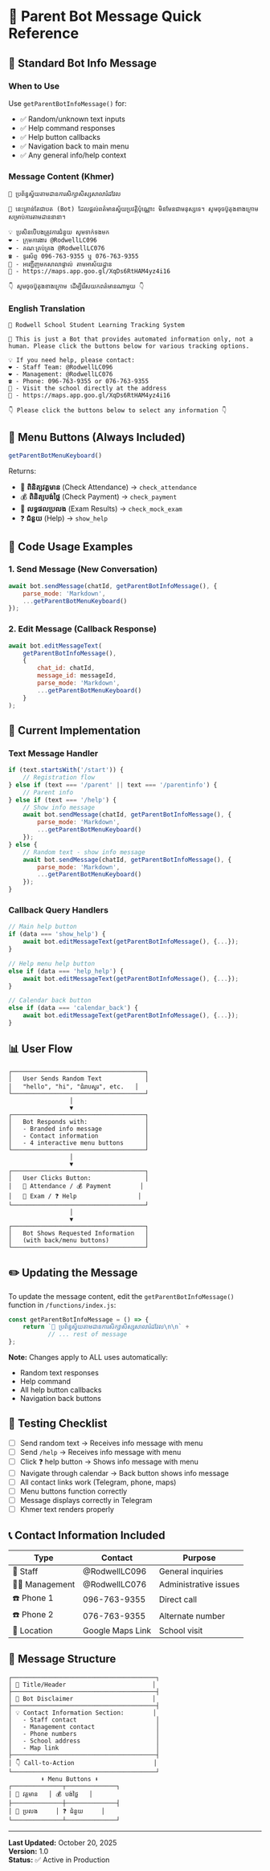 # 🤖 Parent Bot Message Quick Reference

## 📖 Standard Bot Info Message

### When to Use
Use `getParentBotInfoMessage()` for:
- ✅ Random/unknown text inputs
- ✅ Help command responses
- ✅ Help button callbacks
- ✅ Navigation back to main menu
- ✅ Any general info/help context

### Message Content (Khmer)
```
📖 ប្រព័ន្ធស្វ័យតាមដានការសិក្សាសិស្សសាលារ៉ដវែល

🤖 នេះគ្រាន់តែជាបត (Bot) ដែលផ្តល់ពត៌មានស្វ័យប្រវត្តិប៉ុណ្ណោះ មិនមែនជាមនុស្សទេ។ សូមចុចប៊ូតុងខាងក្រោមសម្រាប់ការតាមដាននានា។

💡 ប្រសិនបើបងត្រូវការជំនួយ សូមទាក់ទងមក
❤ - ក្រុមការងារ @RodwellLC096
❤ - គណៈគ្រប់គ្រង @RodwellLC076
☎️ - ទូរស័ព្ទ 096-763-9355 ឬ 076-763-9355
🏫 - អញ្ជើញមកសាលាផ្ទាល់ តាមអាស័យដ្ឋាន
📍 - https://maps.app.goo.gl/XqDs6RtHAM4yz4i16

👇 សូមចុចប៊ូតុងខាងក្រោម ដើម្បីរើសយកពត៌មានណាមួយ 👇
```

### English Translation
```
📖 Rodwell School Student Learning Tracking System

🤖 This is just a Bot that provides automated information only, not a human. Please click the buttons below for various tracking options.

💡 If you need help, please contact:
❤ - Staff Team: @RodwellLC096
❤ - Management: @RodwellLC076
☎️ - Phone: 096-763-9355 or 076-763-9355
🏫 - Visit the school directly at the address
📍 - https://maps.app.goo.gl/XqDs6RtHAM4yz4i16

👇 Please click the buttons below to select any information 👇
```

## 🎯 Menu Buttons (Always Included)

```javascript
getParentBotMenuKeyboard()
```

Returns:
- 📅 **ពិនិត្យវត្តមាន** (Check Attendance) → `check_attendance`
- 💰 **ពិនិត្យបង់ថ្លៃ** (Check Payment) → `check_payment`
- 📝 **លទ្ធផលប្រលង** (Exam Results) → `check_mock_exam`
- ❓ **ជំនួយ** (Help) → `show_help`

## 📝 Code Usage Examples

### 1. Send Message (New Conversation)
```javascript
await bot.sendMessage(chatId, getParentBotInfoMessage(), { 
    parse_mode: 'Markdown', 
    ...getParentBotMenuKeyboard() 
});
```

### 2. Edit Message (Callback Response)
```javascript
await bot.editMessageText(
    getParentBotInfoMessage(),
    {
        chat_id: chatId,
        message_id: messageId,
        parse_mode: 'Markdown',
        ...getParentBotMenuKeyboard()
    }
);
```

## 🔄 Current Implementation

### Text Message Handler
```javascript
if (text.startsWith('/start')) {
    // Registration flow
} else if (text === '/parent' || text === '/parentinfo') {
    // Parent info
} else if (text === '/help') {
    // Show info message
    await bot.sendMessage(chatId, getParentBotInfoMessage(), { 
        parse_mode: 'Markdown', 
        ...getParentBotMenuKeyboard() 
    });
} else {
    // Random text - show info message
    await bot.sendMessage(chatId, getParentBotInfoMessage(), { 
        parse_mode: 'Markdown', 
        ...getParentBotMenuKeyboard() 
    });
}
```

### Callback Query Handlers
```javascript
// Main help button
if (data === 'show_help') {
    await bot.editMessageText(getParentBotInfoMessage(), {...});
}

// Help menu help button
else if (data === 'help_help') {
    await bot.editMessageText(getParentBotInfoMessage(), {...});
}

// Calendar back button
else if (data === 'calendar_back') {
    await bot.editMessageText(getParentBotInfoMessage(), {...});
}
```

## 📊 User Flow

```
┌─────────────────────────────────────┐
│   User Sends Random Text            │
│   "hello", "hi", "ជំរាបសួរ", etc.   │
└─────────────────────────────────────┘
                 │
                 ▼
┌─────────────────────────────────────┐
│   Bot Responds with:                │
│   - Branded info message            │
│   - Contact information             │
│   - 4 interactive menu buttons      │
└─────────────────────────────────────┘
                 │
                 ▼
┌─────────────────────────────────────┐
│   User Clicks Button:               │
│   📅 Attendance / 💰 Payment        │
│   📝 Exam / ❓ Help                 │
└─────────────────────────────────────┘
                 │
                 ▼
┌─────────────────────────────────────┐
│   Bot Shows Requested Information   │
│   (with back/menu buttons)          │
└─────────────────────────────────────┘
```

## ✏️ Updating the Message

To update the message content, edit the `getParentBotInfoMessage()` function in `/functions/index.js`:

```javascript
const getParentBotInfoMessage = () => {
    return `📖 ប្រព័ន្ធស្វ័យតាមដានការសិក្សាសិស្សសាលារ៉ដវែល\n\n` +
           // ... rest of message
};
```

**Note:** Changes apply to ALL uses automatically:
- Random text responses
- Help command
- All help button callbacks
- Navigation back buttons

## 🧪 Testing Checklist

- [ ] Send random text → Receives info message with menu
- [ ] Send `/help` → Receives info message with menu
- [ ] Click ❓ help button → Shows info message with menu
- [ ] Navigate through calendar → Back button shows info message
- [ ] All contact links work (Telegram, phone, maps)
- [ ] Menu buttons function correctly
- [ ] Message displays correctly in Telegram
- [ ] Khmer text renders properly

## 📞 Contact Information Included

| Type | Contact | Purpose |
|------|---------|---------|
| 👥 Staff | @RodwellLC096 | General inquiries |
| 👨‍💼 Management | @RodwellLC076 | Administrative issues |
| ☎️ Phone 1 | 096-763-9355 | Direct call |
| ☎️ Phone 2 | 076-763-9355 | Alternate number |
| 📍 Location | Google Maps Link | School visit |

## 🎨 Message Structure

```
┌────────────────────────────────────────┐
│ 📖 Title/Header                        │
├────────────────────────────────────────┤
│ 🤖 Bot Disclaimer                      │
├────────────────────────────────────────┤
│ 💡 Contact Information Section:        │
│   - Staff contact                      │
│   - Management contact                 │
│   - Phone numbers                      │
│   - School address                     │
│   - Map link                           │
├────────────────────────────────────────┤
│ 👇 Call-to-Action                      │
└────────────────────────────────────────┘
         ⬇️ Menu Buttons ⬇️
┌──────────────┬──────────────┐
│ 📅 វត្តមាន   │ 💰 បង់ថ្លៃ   │
├──────────────┼──────────────┤
│ 📝 ប្រលង     │ ❓ ជំនួយ     │
└──────────────┴──────────────┘
```

---

**Last Updated:** October 20, 2025  
**Version:** 1.0  
**Status:** ✅ Active in Production
